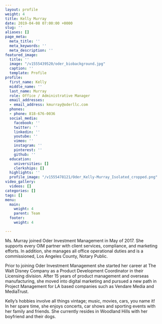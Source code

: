 ```yaml
---
layout: profile
weight: 4
title: Kelly Murray
date: 2019-04-08 07:00:00 +0000
slug: ''
aliases: []
page_meta:
  meta_title: ''
  meta_keywords: ''
  meta_description: ''
featured_image:
  title: ''
  image: "/v1555439520/oder_biobackground.jpg"
  caption: ''
  template: Profile
profile:
  first_name: Kelly
  middle_name: ''
  last_name: Murray
  role: Office / Administrative Manager
  email_addresses:
  - email_address: kmurray@oderllc.com
  phones:
  - phone: 818-676-0036
  social_media:
    facebook: ''
    twitter: ''
    linkedin: ''
    youtube: ''
    vimeo: ''
    instagram: ''
    pinterest: ''
    github: ''
  education:
    universities: []
    clerkships: []
  highlights: ''
  profile_image: "/v1555478121/Oder_Kelly-Murray_Isolated_cropped.png"
video_gallery:
  videos: []
categories: []
tags: []
menu:
  main:
    weight: 4
    parent: Team
  footer:
    weight: 4

---
```

Ms. Murray joined Oder Investment Management in May of 2017. She supports every OIM partner with client services, compliance, and marketing efforts. In addition, she manages all office operational duties and is a commissioned, Los Angeles County, Notary Public.

Prior to joining Oder Investment Management she started her career at The Walt Disney Company as a Product Development Coordinator in their Licensing division. After 15 years of product management and overseas manufacturing, she moved into digital marketing and pursued a new path in Project Management for LA based companies such as Vendare Media and MediaTrust.

Kelly’s hobbies involve all things vintage; music, movies, cars, you name it! In her spare time, she enjoys concerts, car shows and sporting events with her family and friends. She currently resides in Woodland Hills with her boyfriend and their dogs.